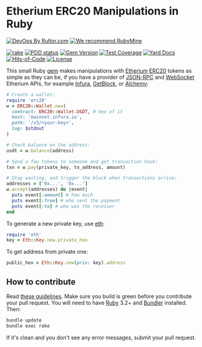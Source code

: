 # Etherium ERC20 Manipulations in Ruby

[![DevOps By Rultor.com](http://www.rultor.com/b/yegor256/erc20)](http://www.rultor.com/p/yegor256/erc20)
[![We recommend RubyMine](https://www.elegantobjects.org/rubymine.svg)](https://www.jetbrains.com/ruby/)

[![rake](https://github.com/yegor256/erc20/actions/workflows/rake.yml/badge.svg)](https://github.com/yegor256/erc20/actions/workflows/rake.yml)
[![PDD status](http://www.0pdd.com/svg?name=yegor256/erc20)](http://www.0pdd.com/p?name=yegor256/erc20)
[![Gem Version](https://badge.fury.io/rb/erc20.svg)](http://badge.fury.io/rb/erc20)
[![Test Coverage](https://img.shields.io/codecov/c/github/yegor256/erc20.svg)](https://codecov.io/github/yegor256/erc20?branch=master)
[![Yard Docs](http://img.shields.io/badge/yard-docs-blue.svg)](http://rubydoc.info/github/yegor256/erc20/master/frames)
[![Hits-of-Code](https://hitsofcode.com/github/yegor256/erc20)](https://hitsofcode.com/view/github/yegor256/erc20)
[![License](https://img.shields.io/badge/license-MIT-green.svg)](https://github.com/yegor256/erc20/blob/master/LICENSE.txt)

This small Ruby [gem](https://rubygems.org/gems/erc20)
makes manipulations with [Etherium] [ERC20] tokens
as simple as they can be, if you have a provider of
[JSON-RPC] and [WebSocket] Etherium APIs, for example
[Infura], [GetBlock], or [Alchemy]:

```ruby
# Create a wallet:
require 'erc20'
w = ERC20::Wallet.new(
  contract: ERC20::Wallet.USDT, # hex of it
  host: 'mainnet.infura.io',
  path: '/v3/<your-key>',
  log: $stdout
)

# Check balance on the address:
usdt = w.balance(address)

# Send a few tokens to someone and get transaction hash:
txn = w.pay(private_key, to_address, amount)

# Stay waiting, and trigger the block when transactions arrive:
addresses = ['0x...', '0x...']
w.accept(addresses) do |event|
  puts event[:amount] # how much
  puts event[:from] # who sent the payment
  puts event[:to] # who was the receiver
end
```

To generate a new private key, use [eth](https://rubygems.org/gems/eth):

```ruby
require 'eth'
key = Eth::Key.new.private_hex
```

To get address from private one:

```ruby
public_hex = Eth::Key.new(priv: key).address
```

## How to contribute

Read
[these guidelines](https://www.yegor256.com/2014/04/15/github-guidelines.html).
Make sure you build is green before you contribute
your pull request. You will need to have
[Ruby](https://www.ruby-lang.org/en/) 3.2+ and
[Bundler](https://bundler.io/) installed. Then:

```bash
bundle update
bundle exec rake
```

If it's clean and you don't see any error messages, submit your pull request.

[Etherium]: https://en.wikipedia.org/wiki/Ethereum
[ERC20]: https://ethereum.org/en/developers/docs/standards/tokens/erc-20/
[JSON-RPC]: https://ethereum.org/en/developers/docs/apis/json-rpc/
[Websocket]: https://ethereum.org/en/developers/tutorials/using-websockets/
[Infura]: https://infura.io/
[Alchemy]: https://alchemy.com/
[GetBlock]: https://getblock.io/
